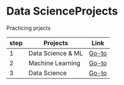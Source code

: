 # Data ScienceProjects
Practicing prjects <!--for Data Science related to the visualization. Start from the begginer level.-->

|step|Projects|Link|
|-|-|-|
|1|Data Science & ML | <a href="https://github.com/durgeshsamariya/Data-Science-Machine-Learning-Project-with-Source-Code">Go-to</a> <!--https://thecleverprogrammer.com/2023/07/15/machine-learning-projects-using-python/-->|
|2|Machine Learning  | <a href="https://thecleverprogrammer.com/machine-learning/">Go-to</a>|
|3|Data Science | <a href="https://github.com/topics/data-science-projects">Go-to</a>|


<!--step1- Data Science & ML Projects: [https://thecleverprogrammer.com/2023/07/15/machine-learning-projects-using-python/](https://github.com/durgeshsamariya/Data-Science-Machine-Learning-Project-with-Source-Code)
step2- ML Projects
Step3: https://github.com/topics/data-science-projects

Project under construction: last part
https://thecleverprogrammer.com/2020/05/08/birth-rate-analysis/

More info: https://thecleverprogrammer.com/machine-learning/ -->
